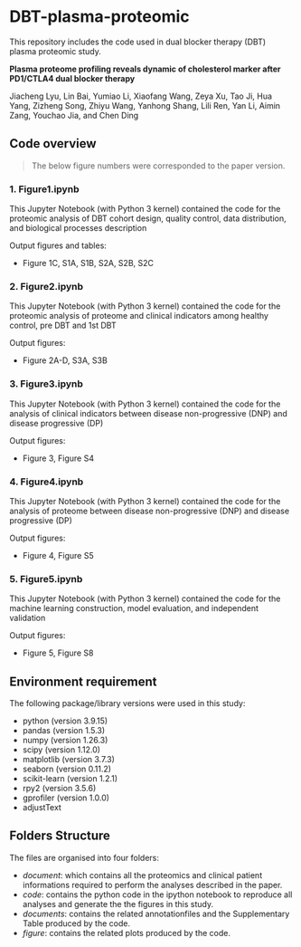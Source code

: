# DBT-plasma-proteomic

This repository includes the code used in dual blocker therapy (DBT) plasma proteomic study.

**Plasma proteome profiling reveals dynamic of cholesterol marker after PD1/CTLA4 dual blocker therapy**

Jiacheng Lyu, Lin Bai, Yumiao Li, Xiaofang Wang, Zeya Xu, Tao Ji, Hua Yang, Zizheng Song, Zhiyu Wang, Yanhong Shang, Lili Ren, Yan Li, Aimin Zang, Youchao Jia, and Chen Ding

## Code overview
> The below figure numbers were corresponded to the paper version.

### 1. Figure1.ipynb
This Jupyter Notebook (with Python 3 kernel) contained the code for the proteomic analysis of DBT cohort design, quality control, data distribution, and biological processes description

Output figures and tables:  
* Figure 1C, S1A, S1B, S2A, S2B, S2C

### 2. Figure2.ipynb
This Jupyter Notebook (with Python 3 kernel) contained the code for the proteomic analysis of proteome and clinical indicators among healthy control, pre DBT and 1st DBT

Output figures:  
* Figure 2A-D, S3A, S3B

### 3. Figure3.ipynb
This Jupyter Notebook (with Python 3 kernel) contained the code for the  analysis of clinical indicators between disease non-progressive (DNP) and disease progressive (DP)

Output figures:  
* Figure 3, Figure S4

### 4. Figure4.ipynb
This Jupyter Notebook (with Python 3 kernel) contained the code for the  analysis of proteome between disease non-progressive (DNP) and disease progressive (DP)

Output figures:  
* Figure 4, Figure S5

### 5. Figure5.ipynb
This Jupyter Notebook (with Python 3 kernel) contained the code for the machine learning construction, model evaluation, and independent validation

Output figures:  
* Figure 5, Figure S8

## Environment requirement
The following package/library versions were used in this study:
* python (version 3.9.15)
* pandas (version 1.5.3)
* numpy (version 1.26.3)
* scipy (version 1.12.0)
* matplotlib (version 3.7.3)
* seaborn (version 0.11.2)
* scikit-learn (version 1.2.1)
* rpy2 (version 3.5.6)
* gprofiler (version 1.0.0)
* adjustText

## Folders Structure
The files are organised into four folders:
* *document*: which contains all the proteomics and clinical patient informations required to perform the analyses described in the paper.
* *code*: contains the python code in the ipython notebook to reproduce all analyses and generate the the figures in this study.
* *documents*: contains the related annotationfiles and the Supplementary Table produced by the code.
* *figure*: contains the related plots produced by the code.
